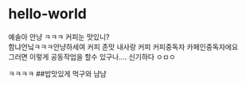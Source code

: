 # hello-world

예솔아 안냥 ㅋㅋㅋ 커피눈 맛있니?</br>
함냐언닠ㅋㅋㅋ안냥하세여 커피 존맛 내사랑 커피 커피중독자 카페인중독자에요</br>
그러면 이렇게 공동작업을 할수 있구나.... 신기하다 ㅇㅁㅇ

ㅋㅋㅋㅋ
##밥맛있게 먹구와 냠냠
